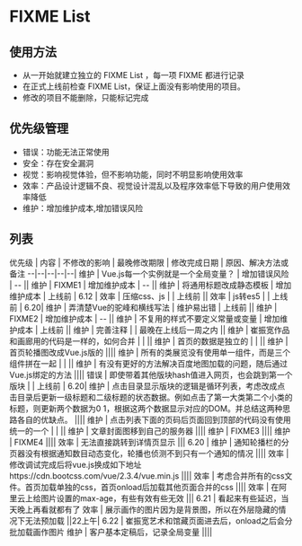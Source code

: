 # FIXME List

## 使用方法
 * 从一开始就建立独立的 FIXME List ，每一项 FIXME 都进行记录
 * 在正式上线前检查 FIXME List，保证上面没有影响使用的项目。
 * 修改的项目不能删除，只能标记完成


## 优先级管理
* 错误：功能无法正常使用
* 安全：存在安全漏洞
* 视觉：影响视觉体验，但不影响功能，同时不明显影响使用效率
* 效率：产品设计逻辑不良、视觉设计混乱以及程序效率低下导致的用户使用效率降低
* 维护：增加维护成本,增加错误风险

## 列表
优先级 | 内容 | 不修改的影响 | 最晚修改期限 | 修改完成日期 | 原因、解决方法或备注
--|--|--|--|--|
维护 | Vue.js每一个实例就是一个全局变量？ | 增加错误风险 | -- ||
维护 | FIXME1 | 增加维护成本 | -- ||
维护 | 将通用标题改成静态模板 | 增加维护成本 | 上线前 | 6.12 |
效率 | 压缩css、js | | 上线前 ||
效率 | js转es5 | | 上线前 | 6.20|
维护 | 弄清楚Vue的驼峰和横线写法 | 维护易出错 | 上线前 ||
维护 | FIXME2 | 增加维护成本 | -- ||
维护 | 不复用的样式不要定义常量或变量 | 增加维护成本 | 上线前 ||
维护 | 完善注释 | | 最晚在上线后一周之内 ||
维护 | 崔振宽作品和画廊用的代码是一样的，如何合并 | | ||
维护 | 首页的数据是独立的 | | ||
维护 | 首页轮播图改成Vue.js版的 ||||
维护 | 所有的类展览没有使用单一组件，而是三个组件拼在一起 | | ||
维护 | 有没有更好的方法解决百度地图加载的问题，随后通过Vue.js绑定的方法 ||||
错误 | 即使带着其他版块hash值进入网页，也会跳到第一个版块 | | 上线前 | 6.20|
维护 | 点击目录显示版块的逻辑是循环列表，考虑改成点击目录后更新一级标题和二级标题的状态数据。例如点击了第一大类第二个小类的标题，则更新两个数据为0 1，根据这两个数据显示对应的DOM。并总结这两种思路各自的优缺点。 ||||
维护 | 点击列表下面的页码后页面回到顶部的代码没有使用统一的一个 | | ||
维护 | 文章封面图移到自己的服务器 ||||
维护 | FIXME3 ||||
维护 | FIXME4 ||||
效率 | 无法直接跳转到详情页显示 ||| 6.20 |
维护 | 通知轮播栏的分页器没有根据通知数目动态变化，轮播也侦测不到只有一个通知的情况 ||||
效率 | 修改调试完成后将vue.js换成如下地址https://cdn.bootcss.com/vue/2.3.4/vue.min.js ||||
效率 | 考虑合并所有的css文件。首页加载单独的css，首页onload后加载其他页面合并的css ||||
效率 | 在阿里云上给图片设置的max-age，有些有效有些无效 ||| 6.21 | 看起来有些延迟，当天晚上再看就都有了
效率 | 展示画作的图片因为是背景图，所以在外层隐藏的情况下无法预加载 ||22上午| 6.22 | 崔振宽艺术和馆藏页面进去后，onload之后会分批加载画作图片
维护 | 客户基本定稿后，记录全局变量 ||||

